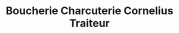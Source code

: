 ---
title: "Boucherie Charcuterie Cornelius Traiteur"
url: /saintes/boucherie-charcuterie-cornelius-traiteur/
shop: Metzgerei
---